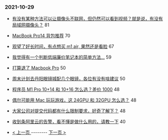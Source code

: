 ### 2021-10-29 
- [有没有某种方法可以让摄像头不联网，但仍然可以看到视频？就是说，有没有局域网摄像头？](https://www.v2ex.com/t/811494) 81
- [MacBook Pro14 背包推荐](https://www.v2ex.com/t/811397) 70
- [观望了好长时间，有点想买 m1 air, 果然还是看脸](https://www.v2ex.com/t/811452) 67
- [我觉得有一个判断低端廉价笔记本的简单方法...](https://www.v2ex.com/t/811451) 59
- [打算退了 Macbook Pro](https://www.v2ex.com/t/811367) 50
- [周末计划去丹阳眼镜城配几个眼镜，各位有没有啥建议](https://www.v2ex.com/t/811411) 50
- [程序员 M1 Pro 10+14 和 10+16 怎么选？差价 1000](https://www.v2ex.com/t/811391) 48
- [偶尔可能用 Mac 玩玩游戏，这 24GPU 和 32GPU 怎么选？](https://www.v2ex.com/t/811415) 48
- [大家公司对提交代码都有什么限制要求，好奇了解下？](https://www.v2ex.com/t/811425) 48
- [收到条阿里云的告警，看不懂是做什么用的，请教一下](https://www.v2ex.com/t/811424) 40 

- [ < 上一页 ](https://github.com/able8/v2ex-hot-record/blob/master/2021-10-28.md) -------- [ 下一页 > ](https://github.com/able8/v2ex-hot-record/blob/master/2021-10-30.md)